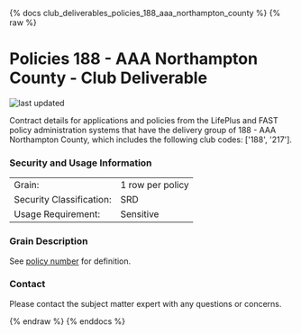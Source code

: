 
{% docs club_deliverables_policies_188_aaa_northampton_county %}
{% raw %}

# Policies 188 - AAA Northampton County - Club Deliverable

![last updated](assets/update_badges/club_deliverables_policies_188_aaa_northampton_county.svg)

Contract details for applications and policies from the LifePlus and FAST policy administration
systems that have the delivery group of 188 - AAA Northampton County, which includes the following
club codes: ['188', '217'].

### Security and Usage Information
|     |     |
| --- | --- |
| Grain:                   | 1 row per policy |
| Security Classification: | SRD  |
| Usage Requirement:       | Sensitive |

### Grain Description
See [policy number](#!/exposure/docs.business_glossary.glossary#policy_number)
for definition.

### Contact
Please contact the subject matter expert with any questions or concerns.


{% endraw %}
{% enddocs %}
    